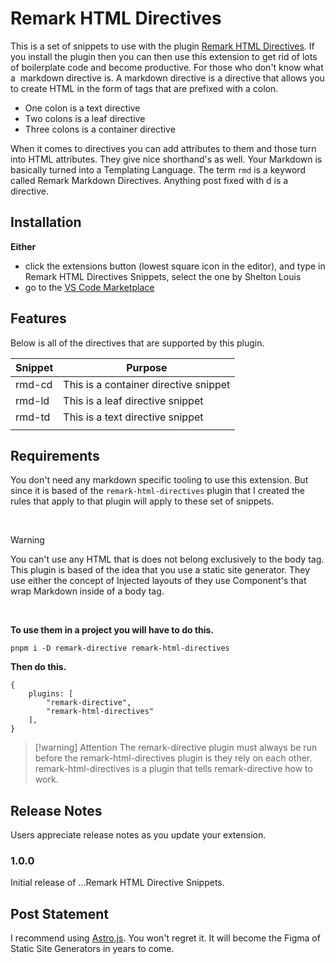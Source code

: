# Remark HTML Directives

This is a set of snippets to use with the plugin [Remark HTML Directives](https://www.npmjs.com/package/remark-html-directives). If you install the plugin then you can then use this extension to get rid of lots of boilerplate code and become productive. For those who don't know what a  markdown directive is. A markdown directive is a directive that allows you to create HTML in the form of tags that are prefixed with a colon.

- One colon is a text directive
- Two colons is a leaf directive
- Three colons is a container directive

When it comes to directives you can add attributes to them and those turn into HTML attributes. They give nice shorthand's as well. Your Markdown is basically turned into a Templating Language. The term `rmd` is a keyword called Remark Markdown Directives. Anything post fixed with d is a directive.

## Installation

**Either**

- click the extensions button (lowest square icon in the editor), and type in Remark HTML Directives Snippets, select the one by Shelton Louis
- go to the [VS Code Marketplace](https://marketplace.visualstudio.com/items?itemName=SheltonLouis.remark-html-directives)

## Features

Below is all of the directives that are supported by this plugin.

| **Snippet** | **Purpose**                           |
| ----------- | ------------------------------------- |
| rmd-cd      | This is a container directive snippet |
| rmd-ld      | This is a leaf directive snippet      |
| rmd-td      | This is a text directive snippet      |
|             |                                       |

## Requirements

You don't need any markdown specific tooling to use this extension. But since it is based of the `remark-html-directives` plugin that I created the rules that apply to that plugin will apply to these set of snippets.

<br>

> [!warning]  
> You can't use any HTML that is does not belong exclusively to the body tag.
> This plugin is based of the idea that you use a static site generator. They use either the concept of Injected layouts of they use Component's that wrap Markdown inside of a body tag.

<br>

**To use them in a project you will have to do this.**

```
pnpm i -D remark-directive remark-html-directives
```

**Then do this.**

```
{
	plugins: [
	    "remark-directive",
	    "remark-html-directives"
	],
}
```

> [!warning] Attention
> The remark-directive plugin must always be run before the remark-html-directives plugin is they rely on each other. remark-html-directives is a plugin that tells remark-directive how to work.

## Release Notes

Users appreciate release notes as you update your extension.

### 1.0.0

Initial release of ...Remark HTML Directive Snippets.

<!-- ### 1.0.1

Fixed issue #.

### 1.1.0


Added features X, Y, and Z.



--- -->

## Post Statement

I recommend using [Astro.js](https://docs.astro.build/en/getting-started). You won't regret it. It will become the Figma of Static Site Generators in years to come.
